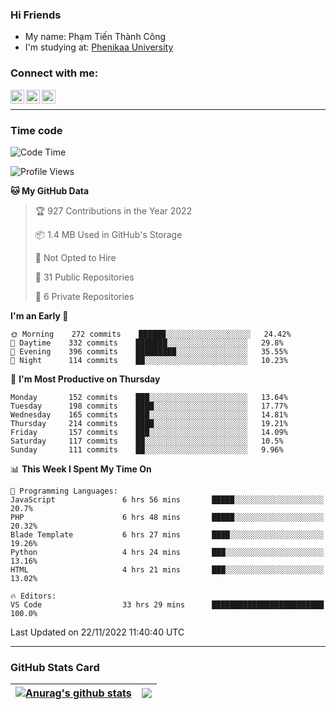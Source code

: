 ### Hi Friends

- My name: Phạm Tiến Thành Công
- I'm studying at: [Phenikaa University]


### Connect with me:
[<img align="left" alt="PhamTienThanhCong | Facebook" width="22px" src="https://upload.wikimedia.org/wikipedia/commons/thumb/1/16/Facebook-icon-1.png/640px-Facebook-icon-1.png" />][facebook]
[<img align="left" alt="PhamTienThanhCong | Zalo" width="22px" src="https://www.anphatpc.com.vn/template/anphat_2020v2/images/icon-zalo.jpg" />][zalo]
[<img align="left" alt="PhamTienThanhCong | LinkedIn" width="22px" src="https://cdn3.iconfinder.com/data/icons/inficons/512/linkedin.png" />][linkedin]

<br />

---

### Time code

<!--START_SECTION:waka-->
![Code Time](http://img.shields.io/badge/Code%20Time-746%20hrs%209%20mins-blue)

![Profile Views](http://img.shields.io/badge/Profile%20Views-20-blue)

**🐱 My GitHub Data** 

> 🏆 927 Contributions in the Year 2022
 > 
> 📦 1.4 MB Used in GitHub's Storage 
 > 
> 🚫 Not Opted to Hire
 > 
> 📜 31 Public Repositories 
 > 
> 🔑 6 Private Repositories  
 > 
**I'm an Early 🐤** 

```text
🌞 Morning    272 commits    ██████░░░░░░░░░░░░░░░░░░░   24.42% 
🌆 Daytime    332 commits    ███████░░░░░░░░░░░░░░░░░░   29.8% 
🌃 Evening    396 commits    █████████░░░░░░░░░░░░░░░░   35.55% 
🌙 Night      114 commits    ██░░░░░░░░░░░░░░░░░░░░░░░   10.23%

```
📅 **I'm Most Productive on Thursday** 

```text
Monday       152 commits    ███░░░░░░░░░░░░░░░░░░░░░░   13.64% 
Tuesday      198 commits    ████░░░░░░░░░░░░░░░░░░░░░   17.77% 
Wednesday    165 commits    ███░░░░░░░░░░░░░░░░░░░░░░   14.81% 
Thursday     214 commits    ████░░░░░░░░░░░░░░░░░░░░░   19.21% 
Friday       157 commits    ███░░░░░░░░░░░░░░░░░░░░░░   14.09% 
Saturday     117 commits    ██░░░░░░░░░░░░░░░░░░░░░░░   10.5% 
Sunday       111 commits    ██░░░░░░░░░░░░░░░░░░░░░░░   9.96%

```


📊 **This Week I Spent My Time On** 

```text
💬 Programming Languages: 
JavaScript               6 hrs 56 mins       █████░░░░░░░░░░░░░░░░░░░░   20.7% 
PHP                      6 hrs 48 mins       █████░░░░░░░░░░░░░░░░░░░░   20.32% 
Blade Template           6 hrs 27 mins       ████░░░░░░░░░░░░░░░░░░░░░   19.26% 
Python                   4 hrs 24 mins       ███░░░░░░░░░░░░░░░░░░░░░░   13.16% 
HTML                     4 hrs 21 mins       ███░░░░░░░░░░░░░░░░░░░░░░   13.02%

🔥 Editors: 
VS Code                  33 hrs 29 mins      █████████████████████████   100.0%

```


 Last Updated on 22/11/2022 11:40:40 UTC
<!--END_SECTION:waka-->

---

### GitHub Stats Card

| <a href="https://github.com/phamtienthanhcong"><img align="center" src="https://github-readme-stats.vercel.app/api?username=PhamTienThanhCong&show_icons=true&include_all_commits=true&theme=buefy&hide_border=true&theme=ocean_dark" alt="Anurag's github stats" /></a> | <a href="https://github.com/phamtienthanhcong"><img align="center" src="https://github-readme-stats.vercel.app/api/top-langs/?username=PhamTienThanhCong&layout=compact&theme=buefy&hide_border=true&theme=ocean_dark" /></a> |
| ------------- | ------------- |

[Phenikaa University]: https://phenikaa-uni.edu.vn/vi
[facebook]: https://www.facebook.com/phamtienthanhcong
[linkedin]: https://linkedin.com/in/phamtienthanhcong
[zalo]: https://zalo.me/0396396332
[tiktok]: https://www.tiktok.com/@phamtienthanhcong
[web]: https://github.com/PhamTienThanhCong/web_dev
[min project]: https://github.com/PhamTienThanhCong/Project-Of-Web
[c and cpp]: https://github.com/PhamTienThanhCong/Code_C_and_Cpro
[python]: https://github.com/PhamTienThanhCong/Python_beginer
